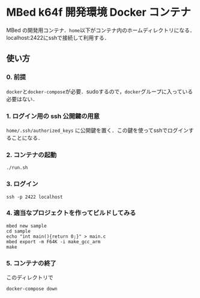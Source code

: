 # MBed k64f 開発環境 Docker コンテナ

MBed の開発用コンテナ．`home`以下がコンテナ内のホームディレクトリになる．localhost:2422にsshで接続して利用する．

## 使い方

### 0. 前提

`docker`と`docker-compose`が必要．sudoするので，`docker`グループに入っている必要はない．

### 1. ログイン用の ssh 公開鍵の用意

`home/.ssh/authorized_keys` に公開鍵を置く．この鍵を使ってsshでログインすることになる．

### 2. コンテナの起動

```
./run.sh
```

### 3. ログイン

```
ssh -p 2422 localhost
```

### 4. 適当なプロジェクトを作ってビルドしてみる

```
mbed new sample
cd sample
echo "int main(){return 0;}" > main.c
mbed export -m F64K -i make_gcc_arm
make
```

### 5. コンテナの終了

このディレクトリで
```
docker-compose down
```
